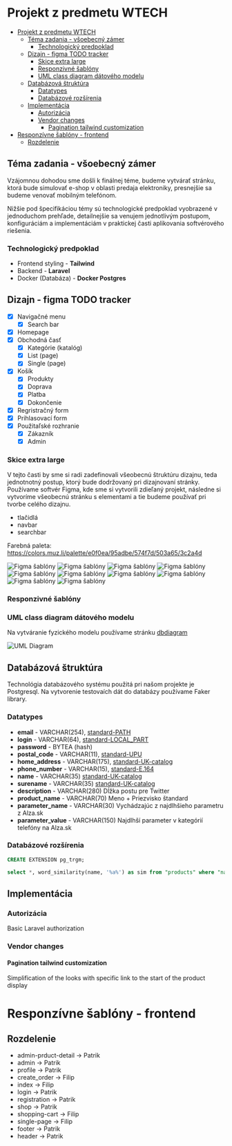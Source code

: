 # Projekt z predmetu WTECH 
- [Projekt z predmetu WTECH](#projekt-z-predmetu-wtech)
  - [Téma zadania - všoebecný zámer](#téma-zadania---všoebecný-zámer)
    - [Technologický predpoklad](#technologický-predpoklad)
  - [Dizajn - figma TODO tracker](#dizajn---figma-todo-tracker)
    - [Skice extra large](#skice-extra-large)
    - [Responzivné šablóny](#responzivné-šablóny)
    - [UML class diagram dátového modelu](#uml-class-diagram-dátového-modelu)
  - [Databázová štruktúra](#databázová-štruktúra)
    - [Datatypes](#datatypes)
    - [Databázové rozšírenia](#databázové-rozšírenia)
  - [Implementácia](#implementácia)
    - [Autorizácia](#autorizácia)
    - [Vendor changes](#vendor-changes)
      - [Pagination tailwind customization](#pagination-tailwind-customization)
- [Responzívne šablóny - frontend](#responzívne-šablóny---frontend)
  - [Rozdelenie](#rozdelenie)

## Téma zadania - všoebecný zámer
Vzájomnou dohodou sme došli k finálnej téme, budeme vytvárať stránku, ktorá bude simulovať e-shop v oblasti predaja elektroniky, presnejšie sa budeme venovať mobilným telefónom. 

Nižšie pod špecifikáciou témy sú technologické predpoklad vyobrazené v jednoduchom prehľade, detailnejšie sa venujem jednotlivým postupom, konfiguráciám a implementáciám v praktickej časti aplikovania softvérového riešenia.

### Technologický predpoklad
- Frontend styling - **Tailwind**
- Backend - **Laravel**
- Docker (Databáza) - **Docker Postgres**

## Dizajn - figma TODO tracker
- [x] Navigačné menu
  - [x] Search bar
- [x] Homepage
- [x] Obchodná časť
  - [x] Kategórie (katalóg)
  - [x] List (page)
  - [x] Single (page) 
- [x] Košík
  - [x] Produkty
  - [x] Doprava
  - [x] Platba
  - [x] Dokončenie
- [x] Regristračný form
- [x] Prihlasovací form
- [x] Použitaľské rozhranie
  - [x] Zákazník
  - [x] Admin

### Skice extra large
V tejto časti by sme si radi zadefinovali všeobecnú štruktúru dizajnu, teda jednotnotný postup, ktorý bude dodržovaný pri dizajnovaní stránky. Používame softvér Figma, kde sme si vytvorili zdieľaný projekt, následne si vytvoríme všeobecnú stránku s elementami a tie budeme používať pri tvorbe celého dizajnu.

- tlačidlá
- navbar
- searchbar

Farebná paleta: https://colors.muz.li/palette/e0f0ea/95adbe/574f7d/503a65/3c2a4d

![Figma šablóny](./Zadanie%201/img/figma/Admin%20screen.jpg)
![Figma šablóny](./Zadanie%201/img/figma/Admin%20screen2.jpg)
![Figma šablóny](./Zadanie%201/img/figma/Cataloge.jpg)
![Figma šablóny](./Zadanie%201/img/figma/FHD%20-%20homepage.jpg)
![Figma šablóny](./Zadanie%201/img/figma/Register.jpg)
![Figma šablóny](./Zadanie%201/img/figma/Shopping%20details.jpg)
![Figma šablóny](./Zadanie%201/img/figma/Shopping.jpg)
![Figma šablóny](./Zadanie%201/img/figma/Sign-in.jpg)
![Figma šablóny](./Zadanie%201/img/figma/Single%20page.jpg)
![Figma šablóny](./Zadanie%201/img/figma/User%20screen.jpg)


### Responzivné šablóny

### UML class diagram dátového modelu
Na vytváranie fyzického modelu používame stránku [dbdiagram](https://dbdiagram.io/d)

![UML Diagram](./Zadanie%201/img/fyzicky_model.svg)

## Databázová štruktúra
Technológia databázového systému použitá pri našom projekte je Postgresql. Na vytvorenie testovaích dát do databázy používame Faker library.
### Datatypes
- **email** - VARCHAR(254), [standard-PATH](https://www.rfc-editor.org/rfc/rfc5321.html#section-4.5.3.1)
- **login** - VARCHAR(64), [standard-LOCAL_PART](https://www.rfc-editor.org/rfc/rfc5321.html#section-4.5.3.1)
- **password** - BYTEA (hash)
- **postal_code** - VARCHAR(11), [standard-UPU](https://www.upu.int/UPU/media/upu/documents/PostCode/General-Addressing-Issues.pdf)
- **home_address** - VARCHAR(175), [standard-UK-catalog](https://webarchive.nationalarchives.gov.uk/ukgwa/+/http://www.cabinetoffice.gov.uk/media/254290/GDS%20Catalogue%20Vol%202.pdf)
- **phone_number** - VARCHAR(15), [standard-E.164](https://en.wikipedia.org/wiki/E.164)
- **name** - VARCHAR(35) [standard-UK-catalog](https://webarchive.nationalarchives.gov.uk/ukgwa/+/http://www.cabinetoffice.gov.uk/media/254290/GDS%20Catalogue%20Vol%202.pdf)
- **surename** - VARCHAR(35) [standard-UK-catalog](https://webarchive.nationalarchives.gov.uk/ukgwa/+/http://www.cabinetoffice.gov.uk/media/254290/GDS%20Catalogue%20Vol%202.pdf)
- **description** - VARCHAR(280) Dĺžka postu pre Twitter
- **product_name** - VARCHAR(70) Meno + Priezvisko štandard
- **parameter_name** - VARCHAR(30) Vychádzajúc z najdlhšieho parametru z Alza.sk
- **parameter_value** - VARCHAR(150) Najdlhší parameter v kategórií telefóny na Alza.sk

### Databázové rozšírenia
```SQL
CREATE EXTENSION pg_trgm;

select *, word_similarity(name, '%a%') as sim from "products" where "name"::text ilike '%a%' order by sim DESC
```

## Implementácia

### Autorizácia
Basic Laravel authorization

### Vendor changes

#### Pagination tailwind customization
Simplification of the looks with specific link to the start of the product display

# Responzívne šablóny - frontend
## Rozdelenie
- admin-prduct-detail -> Patrik
- admin -> Patrik
- profile -> Patrik
- create_order -> Filip
- index -> Filip
- login -> Patrik
- registration -> Patrik
- shop -> Patrik
- shopping-cart -> Filip
- single-page -> Filip
- footer -> Patrik
- header -> Patrik
